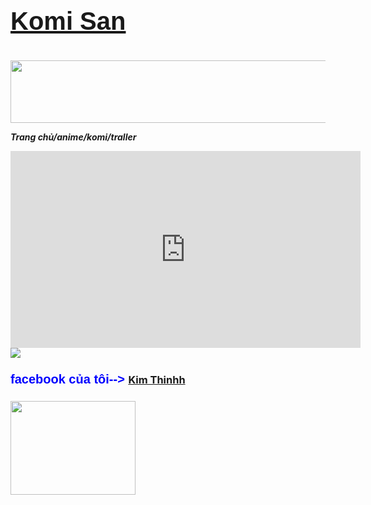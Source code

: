 <html>
<title>
Komi
</title>
<head>
<h3 style="font-family : arial; font-size : 40px; color : #09C; background-image:url(http://image.lag.vn/upload/news/22/04/08/spoiler-komi-san-wa-comyushou-desu-season-2-tap-2-2_XNTY.jpg) ;backgroud-size:100px">
<a href="https://www.google.com/search?q=Komi&rlz=1C1FHFK_viVN1003VN1003&oq=Komi&aqs=chrome..69i57j46i131i433i512j0i131i433i512j69i59l2j69i61j69i60l2.7071j0j1&sourceid=chrome&ie=UTF-8">Komi San</a>
</h3>
</head>
<body background="https://image.lag.vn/upload/news/21/12/10/spoiler-anime-kimi-san-wa-comyushou-desu-tap-11-2_HXJW.jpg">
<div>
<p>
<center>
<a href="http://www.nettruyenmoi.com/truyen-tranh/komi-khong-the-giao-tiep-113060"> <img src="https://t4.ftcdn.net/jpg/04/04/73/39/360_F_404733910_2mIXr6RbC5G3WZJFjopVsBaR3EOM6Bqy.jpg" width="1400px" height="100px"/> </a>
</center>
</p>
<p>
<b>
<i>
Trang chủ/anime/komi/traller
</i>
</b>
</p>
<iframe width="560" height="315" src="https://www.youtube.com/embed/tLdLTSnmnoA" title="YouTube video player" frameborder="0" allow="accelerometer; autoplay; clipboard-write; encrypted-media; gyroscope; picture-in-picture" allowfullscreen></iframe>
<a href="https://youtu.be/emble/3V55ndM5Krg"><img src="https://salt.tikicdn.com/cache/400x400/ts/product/f4/21/a5/eb3ddba33f288692a7ca249b6118ce79.jpg" widtg="100px" height="auto"></a>
<p>
   <h3>
<b style="font-family : arial; font-size : 20px ; color : blue">
facebook của tôi-->
</b>
  <a href="https://www.facebook.com/killer18062003" >Kim Thinhh</a>
  <h3>
 <img src="https://64.media.tumblr.com/1670fcd2153163e08531711e8fe62b05/753af7453b9bed9a-c6/s400x600/0bf54663fb349d2edf4daa3a19a3d26835cc6793.gifv" width="200px" height="150px"/>
</p>
</div>
</body>
</html>

